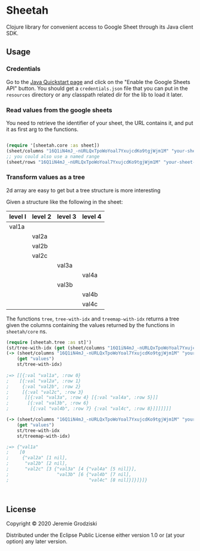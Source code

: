 # Sheetah

Clojure library for convenient access to Google Sheet through its Java client SDK.

## Usage

### Credentials

Go to the [Java Quickstart page](https://developers.google.com/sheets/api/quickstart/java) and click on the "Enable the Google Sheets API" button.
You should get a `credentials.json` file that you can put in the `resources` directory or any classpath related dir for the lib to load it later.

### Read values from the google sheets

You need to retrieve the identifier of your sheet, the URL contains it, and put it as first arg to the functions.

```clojure

(require '[sheetah.core :as sheet])
(sheet/columns "16Q1iN4mJ_-nURLQxTpoWoYoal7YxujcdKo9tgjWjm1M" "your-sheet-name" "B2:E17" )
;; you could also use a named range
(sheet/rows "16Q1iN4mJ_-nURLQxTpoWoYoal7YxujcdKo9tgjWjm1M" "your-sheet-name" "my-named-range" )

```

### Transform values as a tree

2d array are easy to get but a tree structure is more interesting

Given a structure like the following in the sheet:

| level l | level 2 | level 3 | level 4 |
|---------|---------|---------|---------|
| val1a   |         |         |         |
|         | val2a   |         |         |
|         | val2b   |         |         |
|         | val2c   |         |         |
|         |         | val3a   |         |
|         |         |         | val4a   |
|         |         | val3b   |         |
|         |         |         | val4b   |
|         |         |         | val4c   |

The functions `tree`, `tree-with-idx` and `treemap-with-idx` returns a tree given the columns containing the values returned by the functions in `sheetah/core` ns.
```clojure
(require [sheetah.tree :as st]')
(st/tree-with-idx (get (sheet/columns "16Q1iN4mJ_-nURLQxTpoWoYoal7YxujcdKo9tgjWjm1M" "your-sheet-name" "A2:D10") "values"))
(-> (sheet/columns "16Q1iN4mJ_-nURLQxTpoWoYoal7YxujcdKo9tgjWjm1M" "your-sheet-name" "A2:D10")
    (get "values")
    st/tree-with-idx)
    
;=> [[{:val "val1a", :row 0}
;    [{:val "val2a", :row 1}
;     {:val "val2b", :row 2}
;     [{:val "val2c", :row 3}
;      [[{:val "val3a", :row 4} [{:val "val4a", :row 5}]]
;       [{:val "val3b", :row 6}
;        [{:val "val4b", :row 7} {:val "val4c", :row 8}]]]]]]]

(-> (sheet/columns "16Q1iN4mJ_-nURLQxTpoWoYoal7YxujcdKo9tgjWjm1M" "your-sheet-name" "A2:D10")
    (get "values")
    st/tree-with-idx
    st/treemap-with-idx)

;=> {"val1a"
;    [0
;     {"val2a" [1 nil],
;      "val2b" [2 nil],
;      "val2c" [3 {"val3a" [4 {"val4a" [5 nil]}],
;                  "val3b" [6 {"val4b" [7 nil], 
;                              "val4c" [8 nil]}]}]}]}

    
```

## License

Copyright © 2020 Jeremie Grodziski

Distributed under the Eclipse Public License either version 1.0 or (at your option) any later version.
